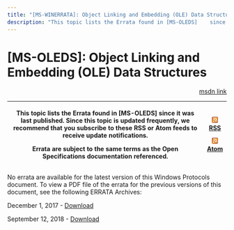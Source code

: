 ```yaml
---
title: "[MS-WINERRATA]: Object Linking and Embedding (OLE) Data Structures"
description: "This topic lists the Errata found in [MS-OLEDS]    since it was last published. Since this topic is updated frequently, we    recommend that you"
---
```


# [MS-OLEDS]: Object Linking and Embedding (OLE) Data Structures

<p align="right"><a href="https://msdn.microsoft.com/en-us/library/ec21f8ad-0fcf-4d4e-8675-95096e604a3a">msdn link</a></p>
<p> </p>

<table>
 <thead>
  <tr>
   <th>
   <p>This topic lists the Errata found in [MS-OLEDS]
   since it was last published. Since this topic is updated frequently, we
   recommend that you subscribe to these RSS or Atom feeds to receive update notifications.</p>
   <p>Errata are subject to the same terms as the
   Open Specifications documentation referenced.</p>
   </th>
   <th>
   <p><img id="Picture 316" src="ms-winerrata_files/image002.png"><a href="http://blogs.msdn.com/b/protocol_content_errata/rss.aspx">RSS</a> </p>
   <p><img id="Picture 315" src="ms-winerrata_files/image002.png"><a href="http://blogs.msdn.com/b/protocol_content_errata/atom.aspx">Atom</a> </p>
   <p> </p>
   </th>
  </tr>
 </thead>
</table>

<p>No errata are available for the latest version of this
Windows Protocols document. To view a PDF file of the errata for the previous
versions of this document, see the following ERRATA Archives:</p>

<p>December 1, 2017 - <a href="https://winprotocoldoc.blob.core.windows.net/productionwindowsarchives/MS-WINERRATA/%5bMS-WINERRATA%5d-171201.pdf">Download</a>
</p>

<p>September 12, 2018 - <a href="https://winprotocoldoc.blob.core.windows.net/productionwindowsarchives/MS-WINERRATA/%5bMS-WINERRATA%5d-180912.pdf">Download</a></p>


                
